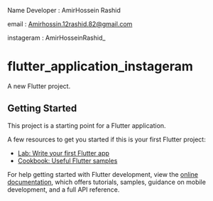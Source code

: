 Name Developer : AmirHossein Rashid
 
email : Amirhossin.12rashid.82@gmail.com
 
instageram : AmirHosseinRashid_


# flutter_application_instageram

A new Flutter project.

## Getting Started

This project is a starting point for a Flutter application.

A few resources to get you started if this is your first Flutter project:

- [Lab: Write your first Flutter app](https://docs.flutter.dev/get-started/codelab)
- [Cookbook: Useful Flutter samples](https://docs.flutter.dev/cookbook)

For help getting started with Flutter development, view the
[online documentation](https://docs.flutter.dev/), which offers tutorials,
samples, guidance on mobile development, and a full API reference.
